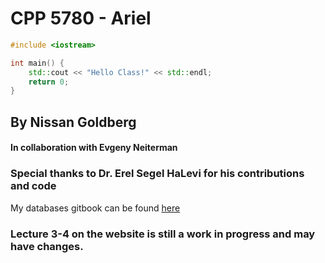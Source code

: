 # CPP 5780 - Ariel



```cpp
#include <iostream>

int main() {
    std::cout << "Hello Class!" << std::endl;
    return 0;
}
```

## By Nissan Goldberg 

#### In collaboration with Evgeny Neiterman 

### Special thanks to **Dr. Erel Segel HaLevi** for his contributions and code

My databases gitbook can be found [here ](https://app.gitbook.com/@nissan-goldberg/s/databases/)

### Lecture 3-4 on the website is still a work in progress and may have changes.



